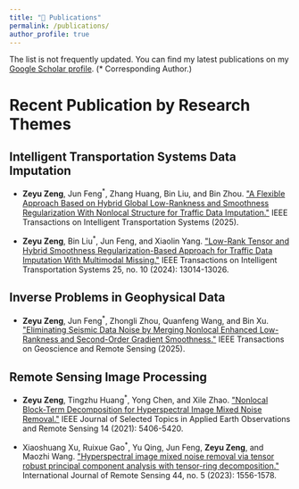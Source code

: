 ```yaml
---
title: "📝 Publications"
permalink: /publications/
author_profile: true
---
```


<!-- {% if author.googlescholar %}
  You can also find my articles on <u><a href="{{author.googlescholar}}">my Google Scholar profile</a>.</u>
{% endif %}

{% include base_path %}

{% for post in site.publications reversed %}
  {% include archive-single.html %}
{% endfor %} -->

The list is not frequently updated. You can find my latest publications on my [Google Scholar profile](https://scholar.google.com.hk/citations?view_op=list_works&hl=en&user=t3icTAIAAAAJ). (* Corresponding Author.)



Recent Publication by Research Themes
=====

Intelligent Transportation Systems Data Imputation
-----
* <strong>Zeyu Zeng</strong>, Jun Feng<sup>*</sup>, Zhang Huang, Bin Liu, and Bin Zhou. ["A Flexible Approach Based on Hybrid Global Low-Rankness and Smoothness Regularization With Nonlocal Structure for Traffic Data Imputation."](https://ieeexplore.ieee.org/abstract/document/10897310) IEEE Transactions on Intelligent Transportation Systems (2025).

* <strong>Zeyu Zeng</strong>, Bin Liu<sup>*</sup>, Jun Feng, and Xiaolin Yang. ["Low-Rank Tensor and Hybrid Smoothness Regularization-Based Approach for Traffic Data Imputation With Multimodal Missing."](https://ieeexplore.ieee.org/abstract/document/10637250) IEEE Transactions on Intelligent Transportation Systems 25, no. 10 (2024): 13014-13026.

Inverse Problems in Geophysical Data
-----
* <strong>Zeyu Zeng</strong>, Jun Feng<sup>*</sup>, Zhongli Zhou, Quanfeng Wang, and Bin Xu. ["Eliminating Seismic Data Noise by Merging Nonlocal Enhanced Low-Rankness and Second-Order Gradient Smoothness."](https://ieeexplore.ieee.org/abstract/document/10980227) IEEE Transactions on Geoscience and Remote Sensing (2025).

Remote Sensing Image Processing
-----
* <strong>Zeyu Zeng</strong>, Tingzhu Huang<sup>*</sup>, Yong Chen, and Xile Zhao. ["Nonlocal Block-Term Decomposition for Hyperspectral Image Mixed Noise Removal."](https://ieeexplore.ieee.org/abstract/document/9428531) IEEE Journal of Selected Topics in Applied Earth Observations and Remote Sensing 14 (2021): 5406-5420.

* Xiaoshuang Xu, Ruixue Gao<sup>*</sup>, Yu Qing, Jun Feng, <strong>Zeyu Zeng</strong>, and Maozhi Wang. ["Hyperspectral image mixed noise removal via tensor robust principal component analysis with tensor-ring decomposition."](https://www.tandfonline.com/doi/abs/10.1080/01431161.2023.2187720) International Journal of Remote Sensing 44, no. 5 (2023): 1556-1578.
